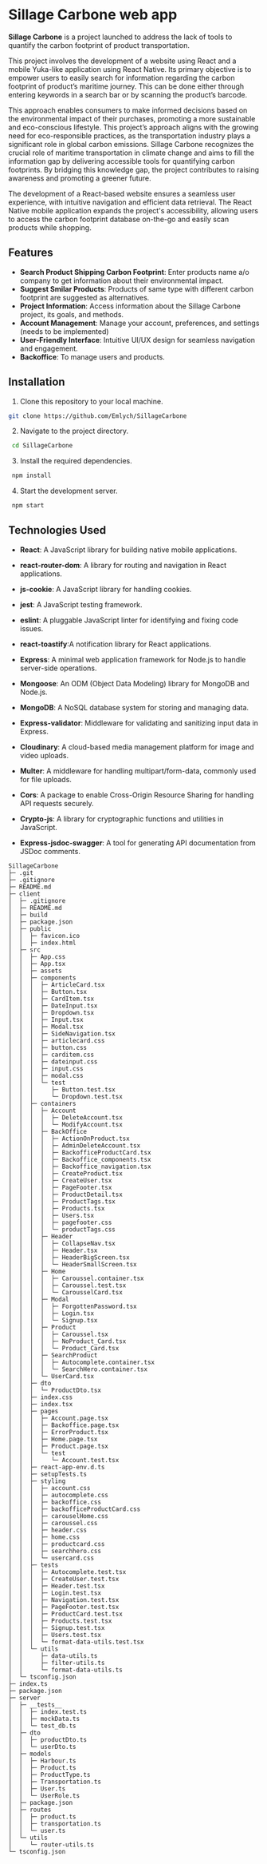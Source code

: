 # Sillage Carbone web app

**Sillage Carbone** is a project launched to address the lack of tools to quantify the carbon footprint of product transportation.

This project involves the development of a website using React and a mobile Yuka-like application using React Native. Its primary objective is to empower users to easily search for information regarding the carbon footprint of product’s maritime journey. This can be done either through entering keywords in a search bar or by scanning the product’s barcode.

This approach enables consumers to make informed decisions based on the environmental impact of their purchases, promoting a more sustainable and eco-conscious lifestyle. This project’s approach aligns with the growing need for eco-responsible practices, as the transportation industry plays a significant role in global carbon emissions. Sillage Carbone recognizes the crucial role of maritime transportation in climate change and aims to fill the information gap by delivering accessible tools for quantifying carbon footprints. By bridging this knowledge gap, the project contributes to raising awareness and promoting a greener future.

The development of a React-based website ensures a seamless user experience, with intuitive navigation and efficient data retrieval. The React Native mobile application expands the project's accessibility, allowing users to access the carbon footprint database on-the-go and easily scan products while shopping.

## Features

- **Search Product Shipping Carbon Footprint**: Enter products name a/o company to get information about their environmental impact.
- **Suggest Smilar Products**: Products of same type with different carbon footprint are suggested as alternatives.
- **Project Information**: Access information about the Sillage Carbone project, its goals, and methods.
- **Account Management**: Manage your account, preferences, and settings (needs to be implemented)
- **User-Friendly Interface**: Intuitive UI/UX design for seamless navigation and engagement.
- **Backoffice**: To manage users and products.

## Installation

1. Clone this repository to your local machine.

```bash
git clone https://github.com/Emlych/SillageCarbone
```

2. Navigate to the project directory.

```bash
 cd SillageCarbone
```

3. Install the required dependencies.

```bash
 npm install
```

4. Start the development server.

```bash
 npm start
```

## Technologies Used

- **React**: A JavaScript library for building native mobile applications.
- **react-router-dom**: A library for routing and navigation in React applications.
- **js-cookie**: A JavaScript library for handling cookies.
- **jest**: A JavaScript testing framework.
- **eslint**: A pluggable JavaScript linter for identifying and fixing code issues.
- **react-toastify**:A notification library for React applications.

- **Express**: A minimal web application framework for Node.js to handle server-side operations.
- **Mongoose**: An ODM (Object Data Modeling) library for MongoDB and Node.js.
- **MongoDB**: A NoSQL database system for storing and managing data.
- **Express-validator**: Middleware for validating and sanitizing input data in Express.

- **Cloudinary**: A cloud-based media management platform for image and video uploads.
- **Multer**: A middleware for handling multipart/form-data, commonly used for file uploads.
- **Cors**: A package to enable Cross-Origin Resource Sharing for handling API requests securely.
- **Crypto-js**: A library for cryptographic functions and utilities in JavaScript.
- **Express-jsdoc-swagger**: A tool for generating API documentation from JSDoc comments.

```
SillageCarbone
├─ .git
├─ .gitignore
├─ README.md
├─ client
│  ├─ .gitignore
│  ├─ README.md
│  ├─ build
│  ├─ package.json
│  ├─ public
│  │  ├─ favicon.ico
│  │  ├─ index.html
│  ├─ src
│  │  ├─ App.css
│  │  ├─ App.tsx
│  │  ├─ assets
│  │  ├─ components
│  │  │  ├─ ArticleCard.tsx
│  │  │  ├─ Button.tsx
│  │  │  ├─ CardItem.tsx
│  │  │  ├─ DateInput.tsx
│  │  │  ├─ Dropdown.tsx
│  │  │  ├─ Input.tsx
│  │  │  ├─ Modal.tsx
│  │  │  ├─ SideNavigation.tsx
│  │  │  ├─ articlecard.css
│  │  │  ├─ button.css
│  │  │  ├─ carditem.css
│  │  │  ├─ dateinput.css
│  │  │  ├─ input.css
│  │  │  ├─ modal.css
│  │  │  └─ test
│  │  │     ├─ Button.test.tsx
│  │  │     └─ Dropdown.test.tsx
│  │  ├─ containers
│  │  │  ├─ Account
│  │  │  │  ├─ DeleteAccount.tsx
│  │  │  │  └─ ModifyAccount.tsx
│  │  │  ├─ BackOffice
│  │  │  │  ├─ ActionOnProduct.tsx
│  │  │  │  ├─ AdminDeleteAccount.tsx
│  │  │  │  ├─ BackofficeProductCard.tsx
│  │  │  │  ├─ Backoffice_components.tsx
│  │  │  │  ├─ Backoffice_navigation.tsx
│  │  │  │  ├─ CreateProduct.tsx
│  │  │  │  ├─ CreateUser.tsx
│  │  │  │  ├─ PageFooter.tsx
│  │  │  │  ├─ ProductDetail.tsx
│  │  │  │  ├─ ProductTags.tsx
│  │  │  │  ├─ Products.tsx
│  │  │  │  ├─ Users.tsx
│  │  │  │  ├─ pagefooter.css
│  │  │  │  └─ productTags.css
│  │  │  ├─ Header
│  │  │  │  ├─ CollapseNav.tsx
│  │  │  │  ├─ Header.tsx
│  │  │  │  ├─ HeaderBigScreen.tsx
│  │  │  │  └─ HeaderSmallScreen.tsx
│  │  │  ├─ Home
│  │  │  │  ├─ Caroussel.container.tsx
│  │  │  │  ├─ Caroussel.test.tsx
│  │  │  │  └─ CarousselCard.tsx
│  │  │  ├─ Modal
│  │  │  │  ├─ ForgottenPassword.tsx
│  │  │  │  ├─ Login.tsx
│  │  │  │  └─ Signup.tsx
│  │  │  ├─ Product
│  │  │  │  ├─ Caroussel.tsx
│  │  │  │  ├─ NoProduct_Card.tsx
│  │  │  │  └─ Product_Card.tsx
│  │  │  ├─ SearchProduct
│  │  │  │  ├─ Autocomplete.container.tsx
│  │  │  │  └─ SearchHero.container.tsx
│  │  │  └─ UserCard.tsx
│  │  ├─ dto
│  │  │  └─ ProductDto.tsx
│  │  ├─ index.css
│  │  ├─ index.tsx
│  │  ├─ pages
│  │  │  ├─ Account.page.tsx
│  │  │  ├─ Backoffice.page.tsx
│  │  │  ├─ ErrorProduct.tsx
│  │  │  ├─ Home.page.tsx
│  │  │  ├─ Product.page.tsx
│  │  │  └─ test
│  │  │     └─ Account.test.tsx
│  │  ├─ react-app-env.d.ts
│  │  ├─ setupTests.ts
│  │  ├─ styling
│  │  │  ├─ account.css
│  │  │  ├─ autocomplete.css
│  │  │  ├─ backoffice.css
│  │  │  ├─ backofficeProductCard.css
│  │  │  ├─ carouselHome.css
│  │  │  ├─ caroussel.css
│  │  │  ├─ header.css
│  │  │  ├─ home.css
│  │  │  ├─ productcard.css
│  │  │  ├─ searchhero.css
│  │  │  └─ usercard.css
│  │  ├─ tests
│  │  │  ├─ Autocomplete.test.tsx
│  │  │  ├─ CreateUser.test.tsx
│  │  │  ├─ Header.test.tsx
│  │  │  ├─ Login.test.tsx
│  │  │  ├─ Navigation.test.tsx
│  │  │  ├─ PageFooter.test.tsx
│  │  │  ├─ ProductCard.test.tsx
│  │  │  ├─ Products.test.tsx
│  │  │  ├─ Signup.test.tsx
│  │  │  ├─ Users.test.tsx
│  │  │  └─ format-data-utils.test.tsx
│  │  └─ utils
│  │     ├─ data-utils.ts
│  │     ├─ filter-utils.ts
│  │     └─ format-data-utils.ts
│  └─ tsconfig.json
├─ index.ts
├─ package.json
├─ server
│  ├─ __tests__
│  │  ├─ index.test.ts
│  │  ├─ mockData.ts
│  │  └─ test_db.ts
│  ├─ dto
│  │  ├─ productDto.ts
│  │  └─ userDto.ts
│  ├─ models
│  │  ├─ Harbour.ts
│  │  ├─ Product.ts
│  │  ├─ ProductType.ts
│  │  ├─ Transportation.ts
│  │  ├─ User.ts
│  │  └─ UserRole.ts
│  ├─ package.json
│  ├─ routes
│  │  ├─ product.ts
│  │  ├─ transportation.ts
│  │  └─ user.ts
│  └─ utils
│     └─ router-utils.ts
└─ tsconfig.json

```
